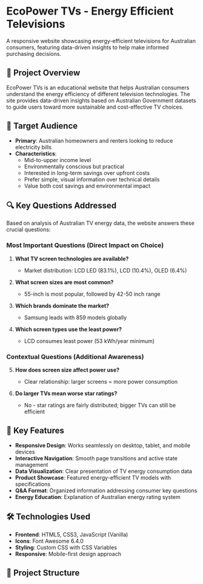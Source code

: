 # EcoPower TVs - Energy Efficient Televisions

A responsive website showcasing energy-efficient televisions for Australian consumers, featuring data-driven insights to help make informed purchasing decisions.

## 🌟 Project Overview

EcoPower TVs is an educational website that helps Australian consumers understand the energy efficiency of different television technologies. The site provides data-driven insights based on Australian Government datasets to guide users toward more sustainable and cost-effective TV choices.

## 🎯 Target Audience

- **Primary**: Australian homeowners and renters looking to reduce electricity bills
- **Characteristics**:
  - Mid-to-upper income level
  - Environmentally conscious but practical
  - Interested in long-term savings over upfront costs
  - Prefer simple, visual information over technical details
  - Value both cost savings and environmental impact

## 🔍 Key Questions Addressed

Based on analysis of Australian TV energy data, the website answers these crucial questions:

### Most Important Questions (Direct Impact on Choice)
1. **What TV screen technologies are available?**
   - Market distribution: LCD LED (83.1%), LCD (10.4%), OLED (6.4%)

2. **What screen sizes are most common?**
   - 55-inch is most popular, followed by 42-50 inch range

3. **Which brands dominate the market?**
   - Samsung leads with 859 models globally

4. **Which screen types use the least power?**
   - LCD consumes least power (53 kWh/year minimum)

### Contextual Questions (Additional Awareness)
5. **How does screen size affect power use?**
   - Clear relationship: larger screens = more power consumption

6. **Do larger TVs mean worse star ratings?**
   - No - star ratings are fairly distributed; bigger TVs can still be efficient

## 🚀 Key Features

- **Responsive Design**: Works seamlessly on desktop, tablet, and mobile devices
- **Interactive Navigation**: Smooth page transitions and active state management
- **Data Visualization**: Clear presentation of TV energy consumption data
- **Product Showcase**: Featured energy-efficient TV models with specifications
- **Q&A Format**: Organized information addressing consumer key questions
- **Energy Education**: Explanation of Australian energy rating system

## 🛠️ Technologies Used

- **Frontend**: HTML5, CSS3, JavaScript (Vanilla)
- **Icons**: Font Awesome 6.4.0
- **Styling**: Custom CSS with CSS Variables
- **Responsive**: Mobile-first design approach

## 📁 Project Structure

